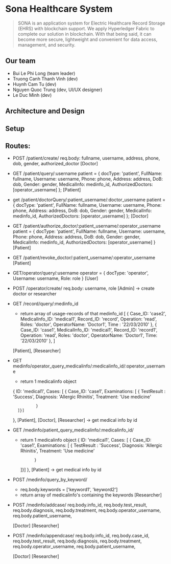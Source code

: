 # Sona Healthcare System

> SONA is an application system for Electric Healthcare Record Storage (EHRS)  with blockchain support. We apply Hyperledger Fabric to complete our solution in blockchain. With that being said, it can become more secure, lightweight and convenient for data access, management, and security.
> 

## Our team

- Bui Le Phi Long (team leader)
- Truong Canh Thanh Vinh (dev)
- Huynh Cam Tu (dev)
- Nguyen Quoc Trung (dev, UI/UX designer)
- Le Duc Minh (dev)

## Architecture and Design

## Setup


## Routes:
- POST /patient/create/ 
    req.body: fullname, username, address, phone, dob, gender, authorized_doctor
    [Doctor]


- GET /patient/query/:username 
    patient = {
            docType: 'patient',
            FullName: fullname,
            Username: username,
            Phone: phone,
            Address: address,
            DoB: dob,
            Gender: gender,
            MedicalInfo: medinfo_id,
            AuthorizedDoctors: [operator_username]
        };
    [Patient]

- get /patient/doctorQuery/:patient_username/:doctor_username
    patient = {
            docType: 'patient',
            FullName: fullname,
            Username: username,
            Phone: phone,
            Address: address,
            DoB: dob,
            Gender: gender,
            MedicalInfo: medinfo_id,
            AuthorizedDoctors: [operator_username]
        };
    [Doctor]

- GET /patient/authorize_doctor/:patient_username/:operator_username
    patient = {
            docType: 'patient',
            FullName: fullname,
            Username: username,
            Phone: phone,
            Address: address,
            DoB: dob,
            Gender: gender,
            MedicalInfo: medinfo_id,
            AuthorizedDoctors: [operator_username]
        }
    [Patient]

- GET /patient/revoke_doctor/:patient_username/:operator_username
    [Patient]

- GET/operator/query/:username
     operator = {
            docType: 'operator',
            Username: username,
            Role: role
        }
    [User]
- POST /operator/create/
    req.body: username, role
    [Admin] -> create doctor or researcher

- GET /record/query/:medinfo_id
    - return array of usage-records of that medinfo_id
    [
        {
                Case_ID: 'case2',
                MedicalInfo_ID: 'medical1',
                Record_ID: 'record',
                Operation: 'read',
                Roles: 'doctor',
                OperatorName: 'Doctor1',
                Time : '22/03/2010'
        },
        {
                Case_ID: 'case1',
                MedicalInfo_ID: 'medical1',
                Record_ID: 'record1',
                Operation: 'read',
                Roles: 'doctor',
                OperatorName: 'Doctor1',
                Time: '22/03/2010'
        },
    ]

    [Patient], [Researcher]


- GET medinfo/operator_query_medicalinfo/:medicalinfo_id/:operator_username
    - return 1 medicalinfo object

    {
        ID: 'medical1',
        Cases: [
            {
            Case_ID: 'case1',
            Examinations: [
                {
                    TestResult : 'Success',
                    Diagnosis: 'Allergic Rhinitis',
                    Treatment: 'Use medicine'

                }
        ]}]
    },
    [Patient], [Doctor], [Researcher] -> get medical info by id

- GET /medinfo/patient_query_medicalinfo/:medicalinfo_id/
    - return 1 medicalinfo object
    {
        ID: 'medical1',
        Cases: [
            {
            Case_ID: 'case1',
            Examinations: [
                {
                    TestResult : 'Success',
                    Diagnosis: 'Allergic Rhinitis',
                    Treatment: 'Use medicine'

                }
        ]}]
    },
    [Patient] -> get medical info by id

- POST /medinfo/query_by_keyword/
    - req.body.keywords = ['keyword1', 'keyword2']
    - return array of medicalinfo's containing the keywords
    [Researcher]

- POST /medinfo/addcase/ 
    req.body.info_id,
    req.body.test_result,
    req.body.diagnosis,
    req.body.treatment,
    req.body.operator_username,
    req.body.patient_username,

    [Doctor] [Researcher]

- POST /medinfo/appendcase/
    req.body.info_id,
    req.body.case_id,
    req.body.test_result,
    req.body.diagnosis,
    req.body.treatment,
    req.body.operator_username,
    req.body.patient_username,

    [Doctor] [Researcher]
